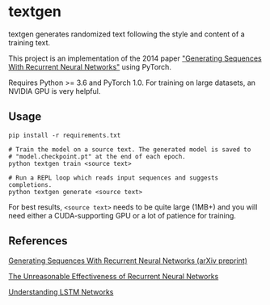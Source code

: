 # textgen

textgen generates randomized text following the style and content of a training
text.

This project is an implementation of the 2014 paper ["Generating Sequences With Recurrent Neural Networks"](https://arxiv.org/abs/1308.0850) using PyTorch.

Requires Python >= 3.6 and PyTorch 1.0. For training on large datasets, an
NVIDIA GPU is very helpful.

## Usage

```
pip install -r requirements.txt

# Train the model on a source text. The generated model is saved to
# "model.checkpoint.pt" at the end of each epoch.
python textgen train <source text>

# Run a REPL loop which reads input sequences and suggests completions.
python textgen generate <source text>
```

For best results, `<source text>` needs to be quite large (1MB+) and you will
need either a CUDA-supporting GPU or a lot of patience for training.

## References

[Generating Sequences With Recurrent Neural Networks (arXiv preprint)](https://arxiv.org/abs/1308.0850)

[The Unreasonable Effectiveness of Recurrent Neural
Networks](https://karpathy.github.io/2015/05/21/rnn-effectiveness/)

[Understanding LSTM Networks](https://colah.github.io/posts/2015-08-Understanding-LSTMs/)
